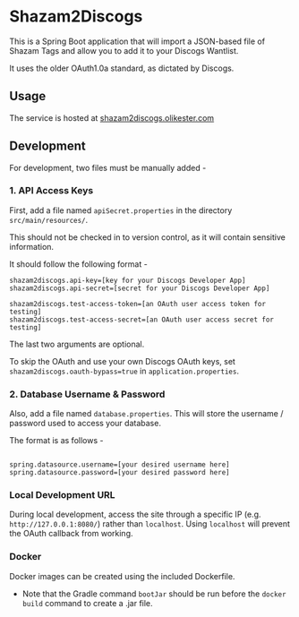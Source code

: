 # Shazam2Discogs

This is a Spring Boot application that will import a JSON-based file of Shazam Tags and allow you to add it to your Discogs Wantlist. 

It uses the older OAuth1.0a standard, as dictated by Discogs. 

## Usage

The service is hosted at [shazam2discogs.olikester.com](https://shazam2discogs.olikester.com)

## Development

For development, two files must be manually added - 

### 1. API Access Keys

First, add a file named `apiSecret.properties` in the directory `src/main/resources/`. 

This should not be checked in to version control, as it will contain sensitive information. 

It should follow the following format - 

```
shazam2discogs.api-key=[key for your Discogs Developer App]
shazam2discogs.api-secret=[secret for your Discogs Developer App]

shazam2discogs.test-access-token=[an OAuth user access token for testing]
shazam2discogs.test-access-secret=[an OAuth user access secret for testing]
```

The last two arguments are optional. 

To skip the OAuth and use your own Discogs OAuth keys, set `shazam2discogs.oauth-bypass=true` in `application.properties`. 

### 2. Database Username & Password

Also, add a file named `database.properties`. This will store the username / password used to access your database. 

The format is as follows - 

```

spring.datasource.username=[your desired username here]
spring.datasource.password=[your desired password here]

```

### Local Development URL
During local development, access the site through a specific IP (e.g. `http://127.0.0.1:8080/`) rather than `localhost`. Using `localhost` will prevent the OAuth callback from working. 


### Docker
Docker images can be created using the included Dockerfile. 

- Note that the Gradle command `bootJar` should be run before the `docker build` command to create a .jar file.  
